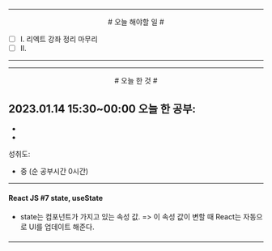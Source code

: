 

----

<div align='center'>
# 오늘 해야할 일 #
</div>

- [ ]  Ⅰ. 리엑트 강좌 정리 마무리
- [ ]  Ⅱ. 

----


----

<div align="center"># 오늘 한 것 #</div>

2023.01.14 15:30~00:00 
오늘 한 공부: 
- 
- 
- 

성취도: 
- 중 (순 공부시간 0시간)

----

#### React JS #7 state, useState

- state는 컴포넌트가 가지고 있는 속성 값. => 이 속성 값이 변할 때 React는 자동으로 UI를 업데이트 해준다.

####

----